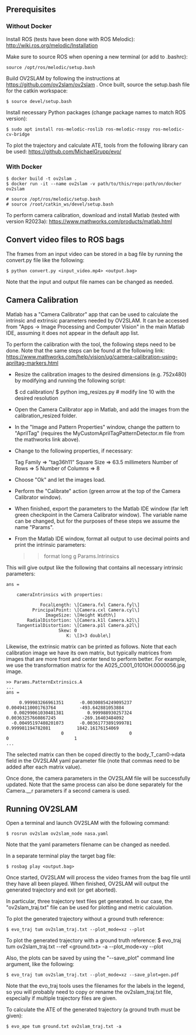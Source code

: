 ## Prerequisites

### Without Docker
Install ROS (tests have been done with ROS Melodic): http://wiki.ros.org/melodic/Installation

Make sure to source ROS when opening a new terminal (or add to .bashrc):

	source /opt/ros/melodic/setup.bash

Build OV2SLAM by following the instructions at https://github.com/ov2slam/ov2slam . Once built, source the setup.bash file for the catkin workspace:

	$ source devel/setup.bash

Install necessary Python packages (change package names to match ROS version):

	$ sudo apt install ros-melodic-roslib ros-melodic-rospy ros-melodic-cv-bridge
	
To plot the trajectory and calculate ATE, tools from the following library can be used: https://github.com/MichaelGrupp/evo/

### With Docker
	
	$ docker build -t ov2slam .
	$ docker run -it --name ov2slam -v path/to/this/repo:path/on/docker ov2slam

	# source /opt/ros/melodic/setup.bash
	# source /root/catkin_ws/devel/setup.bash

To perform camera calibration, download and install Matlab (tested with version R2023a): https://www.mathworks.com/products/matlab.html

## Convert video files to ROS bags

The frames from an input video can be stored in a bag file by running the convert.py file like the following:

	$ python convert.py <input_video.mp4> <output.bag>
	
Note that the input and output file names can be changed as needed.

## Camera Calibration

Matlab has a "Camera Calibrator" app that can be used to calculate the intrinsic and extrinsic parameters needed by OV2SLAM. It can be accessed from "Apps -> Image Processing and Computer Vision" in the main Matlab IDE, assuming it does not appear in the default app list.

To perform the calibration with the tool, the following steps need to be done. Note that the same steps can be found at the following link: https://www.mathworks.com/help/vision/ug/camera-calibration-using-apriltag-markers.html

- Resize the calibration images to the desired dimensions (e.g. 752x480) by modifying and running the following script:
	
	$ cd calibration/
	$ python img_resizes.py # modify line 10 with the desired resolution
	
- Open the Camera Calibrator app in Matlab, and add the images from the calibration_resized folder.
- In the "Image and Pattern Properties" window, change the pattern to "AprilTag" (requires the MyCustomAprilTagPatternDetector.m file from the mathworks link above).
- Change to the following properties, if necessary:

	Tag Family => "tag36h11"
	Square Size => 63.5 millimeters
	Number of Rows => 5
	Number of Columns => 8
	
- Choose "Ok" and let the images load.
- Perform the "Calibrate" action (green arrow at the top of the Camera Calibrator window).
- When finished, export the parameters to the Matlab IDE window (far left green checkpoint in the Camera Calibrator window). The variable name can be changed, but for the purposes of these steps we assume the name "Params".
- From the Matlab IDE window, format all output to use decimal points and print the intrinsic parameters:

	>> format long g
	>> Params.Intrinsics
	
This will give output like the following that contains all necessary intrinsic parameters:

	ans = 

		cameraIntrinsics with properties:

				 FocalLength: \[Camera.fxl Camera.fyl\]
			  PrincipalPoint: \[Camera.cxl Camera.cyl\]
				   ImageSize: \[Height Width\]
			RadialDistortion: \[Camera.k1l Camera.k2l\]
		TangentialDistortion: \[Camera.p1l Camera.p2l\]
						Skew: 0
						   K: \[3×3 double\]
						  
Likewise, the extrinsic matrix can be printed as follows. Note that each calibration image we have its own matrix, but typically matrices from images that are more front and center tend to perform better. For example, we use the transformation matrix for the A025_C001_0101OH.0000056.jpg image.

	>> Params.PatternExtrinsics.A
	...
	ans =

         0.999983266961351      -0.00300854249095237       0.00494110001763764         -493.642881053884
       0.00299061030481381         0.999988930257324       0.00363257660867245          -269.16403484092
      -0.00495197408201073      -0.00361773891999781         0.999981194782081          1842.16176154069
                         0                         0                         0                         1
	...
	
The selected matrix can then be coped directly to the body_T_cam0->data field in the OV2SLAM yaml parameter file (note that commas need to be added after each matrix value).

Once done, the camera parameters in the OV2SLAM file will be successfully updated. Note that the same process can also be done separately for the Camera.__r parameters if a second camera is used.

## Running OV2SLAM

Open a terminal and launch OV2SLAM with the following command:

	$ rosrun ov2slam ov2slam_node nasa.yaml
	
Note that the yaml parameters filename can be changed as needed.

In a separate terminal play the target bag file:

	$ rosbag play <output.bag>
	
Once started, OV2SLAM will process the video frames from the bag file until they have all been played. When finished, OV2SLAM will output the generated trajectory and exit (or get aborted).

In particular, three trajectory text files get generated. In our case, the "ov2slam_traj.txt" file can be used for plotting and metric calculation.

To plot the generated trajectory without a ground truth reference:

	$ evo_traj tum ov2slam_traj.txt --plot_mode=xz --plot
	
To plot the generated trajectory with a ground truth reference:
	$ evo_traj tum ov2slam_traj.txt --ref <ground.txt> -a --plot_mode=xy --plot
	
Also, the plots can be saved by using the "--save_plot" command line argument, like the following:

	$ evo_traj tum ov2slam_traj.txt --plot_mode=xz --save_plot=gen.pdf
	
Note that the evo_traj tools uses the filenames for the labels in the legend, so you will probably need to copy or rename the ov2slam_traj.txt file, especially if multiple trajectory files are given.
	
To calculate the ATE of the generated trajectory (a ground truth must be given):

	$ evo_ape tum ground.txt ov2slam_traj.txt -a